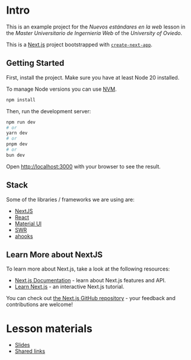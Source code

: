 # Intro

This is an example project for the _Nuevos estándares en la web_ lesson in the _Master Universitario de Ingerniería Web_ of the _University of Oviedo_.

This is a [Next.js](https://nextjs.org) project bootstrapped with [`create-next-app`](https://nextjs.org/docs/app/api-reference/cli/create-next-app).

## Getting Started

First, install the project. Make sure you have at least Node 20 installed.

To manage Node versions you can use [NVM](https://nodejs.org/en/download/package-manager).

```bash
npm install
```

Then, run the development server:

```bash
npm run dev
# or
yarn dev
# or
pnpm dev
# or
bun dev
```

Open [http://localhost:3000](http://localhost:3000) with your browser to see the result.

## Stack

Some of the libraries / frameworks we are using are:

- [NextJS](https://nextjs.org/docs)
- [React](https://react.dev/learn)
- [Material UI](https://mui.com/material-ui/getting-started/)
- [SWR](https://swr.vercel.app/docs/getting-started)
- [ahooks](https://ahooks.js.org/)

## Learn More about NextJS

To learn more about Next.js, take a look at the following resources:

- [Next.js Documentation](https://nextjs.org/docs) - learn about Next.js features and API.
- [Learn Next.js](https://nextjs.org/learn) - an interactive Next.js tutorial.

You can check out [the Next.js GitHub repository](https://github.com/vercel/next.js) - your feedback and contributions are welcome!

# Lesson materials

- [Slides](https://docs.google.com/presentation/d/1W_Z_zYL4zqtGvXJsEkWdXX5BLAsSDvtdQ-x0xyQR5JA/edit?usp=sharing)
- [Shared links](https://docs.google.com/document/d/1euDYZegxtd4gr1ymxbLzJh_OZpH2Cl1KoNy_fxT4rnI/edit?usp=sharing)
